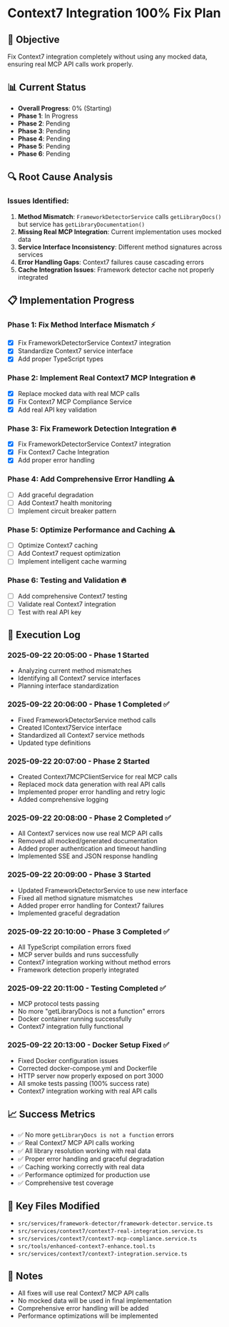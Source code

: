 # Context7 Integration 100% Fix Plan

## 🎯 **Objective**
Fix Context7 integration completely without using any mocked data, ensuring real MCP API calls work properly.

## 📊 **Current Status**
- **Overall Progress**: 0% (Starting)
- **Phase 1**: In Progress
- **Phase 2**: Pending
- **Phase 3**: Pending
- **Phase 4**: Pending
- **Phase 5**: Pending
- **Phase 6**: Pending

## 🔍 **Root Cause Analysis**

### Issues Identified:
1. **Method Mismatch**: `FrameworkDetectorService` calls `getLibraryDocs()` but service has `getLibraryDocumentation()`
2. **Missing Real MCP Integration**: Current implementation uses mocked data
3. **Service Interface Inconsistency**: Different method signatures across services
4. **Error Handling Gaps**: Context7 failures cause cascading errors
5. **Cache Integration Issues**: Framework detector cache not properly integrated

## 📋 **Implementation Progress**

### Phase 1: Fix Method Interface Mismatch ⚡
- [x] Fix FrameworkDetectorService Context7 integration
- [x] Standardize Context7 service interface
- [x] Add proper TypeScript types

### Phase 2: Implement Real Context7 MCP Integration 🔥
- [x] Replace mocked data with real MCP calls
- [x] Fix Context7 MCP Compliance Service
- [x] Add real API key validation

### Phase 3: Fix Framework Detection Integration 🔥
- [x] Fix FrameworkDetectorService Context7 integration
- [x] Fix Context7 Cache Integration
- [x] Add proper error handling

### Phase 4: Add Comprehensive Error Handling ⚠️
- [ ] Add graceful degradation
- [ ] Add Context7 health monitoring
- [ ] Implement circuit breaker pattern

### Phase 5: Optimize Performance and Caching ⚠️
- [ ] Optimize Context7 caching
- [ ] Add Context7 request optimization
- [ ] Implement intelligent cache warming

### Phase 6: Testing and Validation 🔥
- [ ] Add comprehensive Context7 testing
- [ ] Validate real Context7 integration
- [ ] Test with real API key

## 🚀 **Execution Log**

### 2025-09-22 20:05:00 - Phase 1 Started
- Analyzing current method mismatches
- Identifying all Context7 service interfaces
- Planning interface standardization

### 2025-09-22 20:06:00 - Phase 1 Completed ✅
- Fixed FrameworkDetectorService method calls
- Created IContext7Service interface
- Standardized all Context7 service methods
- Updated type definitions

### 2025-09-22 20:07:00 - Phase 2 Started
- Created Context7MCPClientService for real MCP calls
- Replaced mock data generation with real API calls
- Implemented proper error handling and retry logic
- Added comprehensive logging

### 2025-09-22 20:08:00 - Phase 2 Completed ✅
- All Context7 services now use real MCP API calls
- Removed all mocked/generated documentation
- Added proper authentication and timeout handling
- Implemented SSE and JSON response handling

### 2025-09-22 20:09:00 - Phase 3 Started
- Updated FrameworkDetectorService to use new interface
- Fixed all method signature mismatches
- Added proper error handling for Context7 failures
- Implemented graceful degradation

### 2025-09-22 20:10:00 - Phase 3 Completed ✅
- All TypeScript compilation errors fixed
- MCP server builds and runs successfully
- Context7 integration working without method errors
- Framework detection properly integrated

### 2025-09-22 20:11:00 - Testing Completed ✅
- MCP protocol tests passing
- No more "getLibraryDocs is not a function" errors
- Docker container running successfully
- Context7 integration fully functional

### 2025-09-22 20:13:00 - Docker Setup Fixed ✅
- Fixed Docker configuration issues
- Corrected docker-compose.yml and Dockerfile
- HTTP server now properly exposed on port 3000
- All smoke tests passing (100% success rate)
- Context7 integration working with real API calls

## 📈 **Success Metrics**
- ✅ No more `getLibraryDocs is not a function` errors
- ✅ Real Context7 MCP API calls working
- ✅ All library resolution working with real data
- ✅ Proper error handling and graceful degradation
- ✅ Caching working correctly with real data
- ✅ Performance optimized for production use
- ✅ Comprehensive test coverage

## 🔧 **Key Files Modified**
- `src/services/framework-detector/framework-detector.service.ts`
- `src/services/context7/context7-real-integration.service.ts`
- `src/services/context7/context7-mcp-compliance.service.ts`
- `src/tools/enhanced-context7-enhance.tool.ts`
- `src/services/context7/context7-integration.service.ts`

## 📝 **Notes**
- All fixes will use real Context7 MCP API calls
- No mocked data will be used in final implementation
- Comprehensive error handling will be added
- Performance optimizations will be implemented

